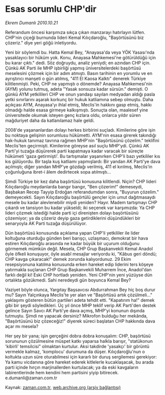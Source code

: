 # Esas sorumlu CHP'dir

*Ekrem Dumanlı 2010.10.21*

<td class="columnist-detail">
<p>Referandum öncesi karşımıza sıkça çıkan manzarayı hatırlayın lütfen. CHP'nin çiçeği burnunda lideri Kemal Kılıçdaroğlu, "Başörtüsünü biz çözeriz." diye yeri göğü inletiyordu.</p>
<p>
<div id="haberMetinDiv">
<p>Yeni bir söylemdi bu. Hatta Kemal Bey, "Anayasa'da veya YÖK Yasası'nda yasaklayıcı bir hüküm yok. Konu, Anayasa Mahkemesi'ne götürüldüğü için bu karar çıktı." dedi. Söz doğruydu, analiz yeniydi; en azından CHP için. Çünkü AK Parti ile MHP işbirliği yapmış üniversitelerdeki başörtüsü meselesini çözmek için bir adım atmıştı. Basın tarihinin en yorumlu ve en ayrıştırıcı manşeti o gün atılmış, "411 El Kaosa Kalktı" denerek Türkiye kilitlenmişti. Peki, CHP ne yapmıştı o dönemde? Anayasa Mahkemesi'nin (AYM) yolunu tutmuş, adeta "Yasak sonsuza kadar sürsün." demişti. O günkü AYM yetkilileri CHP ve onun yandaşı sayılan medyadan aldığı pasla yetki sınırlarını aşarak korkunç bir hukuk katliamına sebep olmuştu. Daha açıkçası AYM, Anayasa'yı ihlal etmiş, Meclis'in hakkını gasp etmiş, hakkı olmadığı halde esasa girmeye kalkışmıştı. Sonuçta olan, maalesef yine üniversitede okumak isteyen genç kızlara oldu, onlarca yıldır süren mağduriyet daha da katlanılamaz hale geldi.
<p>2008'de yaşananlardan dolayı herkes birbirini suçladı. Kimilerine göre işin bu noktaya gelişinin sorumlusu hükümetti. AYM'nin esasa girerek takındığı hak-hukuk tanımaz tavrına rağmen MHP'nin "Başörtüsünü çözelim." teklifini Meclis'ten geçirmişti. Kimilerine göreyse asıl suçlu MHP'ydi. Çünkü AK Parti'yi tuzağa düşürerek parti kapatmaya kadar varacak bir süreçte hükümeti 'gaza getirmişti'. Bu tartışmalar yaşanırken CHP'li bazı yetkililer kıs kıs gülüyordu. Bir taşla kuş katliamı yapmışlardı: Bir yandan AK Parti'ye dava açılmıştı; diğer yandan MHP'ye gözdağı verilmiş, 411 el kırılmış, Meclis'in çoğunluğuna ibret-i âlem dedirtecek sopa atılmıştı...
<p>Şimdi Türkiye bir kez daha başörtüsü konusuna kilitlendi. Niçin? CHP lideri Kılıçdaroğlu meydanlarda bangır bangır, "Ben çözerim!" demeseydi, Başbakan Recep Tayyip Erdoğan referandumdan sonra, "Buyurun çözelim." demeyecekti. Sayın Kılıçdaroğlu başörtülü gençler için umut dağıtmasaydı mesele bu kadar alevlenebilir miydi yeniden? Hayır. Madem tartışmayı CHP çıkardı ve tansiyon bu kadar yükseldi; iki seçenek var karşımızda: Ya CHP lideri çözmek istediği halde parti içi direnişten dolayı başörtüsünü çözemiyor; ya da çözeriz deyip gaza getirdiklerini düşündükleri bir senaryoyla AK Parti tuzağa düşürülüyor.
<p>Dün başörtüsü konusunda açıklama yapan CHP'li yetkililer ile lider koltuğuna oturduğu günden beri barışçı, uzlaşmacı, demokrat bir hava estiren Kılıçdaroğlu arasında ne kadar büyük bir uçurum olduğunu görmemek mümkün değil. Mesela, CHP Grup Başkanvekili Kemal Anadol öyle öfkeli konuşuyor, öyle asabî mesajlar veriyordu ki, "Kâbus geri döndü; CHP kavga çıkaracak!" demek zorunda kalıyordunuz. 29 Ekim resepsiyonuna katılma konusunda erken hareket edip liderini ters köşeye yatırmakla suçlanan CHP Grup Başkanvekili Muharrem İnce, Anadol'dan farklı değil ki! Eski CHP hortladı yeniden. Yeni CHP'nin yeni yüzüyse dün ortalıkta gözükmedi. Sahi neredeydi gün boyunca Kemal Bey?
<p>Vaziyet böyle olunca, Yargıtay Başsavcısı Abdurrahman Bey hiç boş durur mu? Sayın Yalçınkaya Meclis'te yer alan ve "Başörtüsü artık çözülmeli..." yaklaşımı gösteren bütün partileri adeta tehdit etti. "Kapatırım ha!" demek gibi bir şeydi söyledikleri. Üç yıl önce MHP teklif verip AK Parti'den destek gelince Sayın Savcı AK Parti'ye dava açmış, MHP'yi konunun dışında tutmuştu. Şimdi ne yapacak dersiniz? Mikrofon bulduğu her mekânda, "Başörtüsünü biz çözeceğiz!" diyerek süreci başlatan CHP hakkında dava açar mı mesela?
<p>Her şey bir yana; işin gerçeğini dobra dobra konuşalım: CHP, başörtüsü sorununun çözülmesine müspet katkı yaparsa halkla barışır, "statükonun 'kibirli' temsilcisi" olmaktan kurtulur. Aksi takdirde 'yasakçı' bir görüntü vermekle kalmaz, 'komplocu' durumuna da düşer. Kılıçdaroğlu'nun o koltukta uzun süre oturabilmesi için kararlı bir duruş sergilemesi gerekiyor: Ya kamu vicdanına göre hareket ederek kitlelerle kucaklaşacak, bu arada parti içinde hırçın marjinallerden kurtulacak; ya da eski kavgaların labirentlerinde hem kendini hem partisini yiyip bitirecek. e.dumanli@zaman.com.tr </p></p></p></p></p></p></div>
</p>
<a href="http://web.archive.org/web/20101228122348/mailto:e.dumanli@zaman.com.tr">
</a></td>

Kaynak: [zaman.com.tr](http://zaman.com.tr/yazar.do?yazino=1042923), [web.archive.org (arşiv bağlantısı)](http://web.archive.org/web/20101228122348/http://www.zaman.com.tr:80/yazar.do?yazino=1042923)
